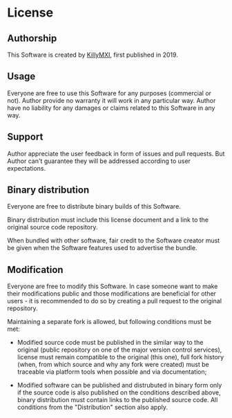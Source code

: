 # License

## Authorship

This Software is created by [KillyMXI](https://github.com/KillyMXI), first published in 2019.

## Usage

Everyone are free to use this Software for any purposes (commercial or not). Author provide no warranty it will work in any particular way. Author have no liability for any damages or claims related to this Software in any way.

## Support

Author appreciate the user feedback in form of issues and pull requests. But Author can't guarantee they will be addressed according to user expectations.

## Binary distribution

Everyone are free to distribute binary builds of this Software.

Binary distribution must include this license document and a link to the original source code repository.

When bundled with other software, fair credit to the Software creator must be given when the Software features used to advertise the bundle.

## Modification

Everyone are free to modify this Software. In case someone want to make their modifications public and those modifications are beneficial for other users - it is recommended to do so by creating a pull request to the original repository.

Maintaining a separate fork is allowed, but following conditions must be met:

- Modified source code must be published in the similar way to the original (public repository on one of the major version control services), license must remain compatible to the original (this one), full fork history (when, from which source and why any fork were created) must be traceable via platform tools when possible and via documentation;

- Modified software can be published and distrubuted in binary form only if the source code is also published on the conditions described above, binary distribution must contain links to the published source code. All conditions from the "Distribution" section also apply.
